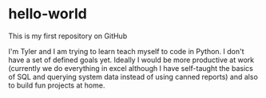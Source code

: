 # hello-world
This is my first repository on GitHub

I'm Tyler and I am trying to learn teach myself to code in Python. I don't have a set of defined goals yet. Ideally I would be more productive at work (currently we do everything in excel although I have self-taught the basics of SQL and querying system data instead of using canned reports) and also to build fun projects at home. 
